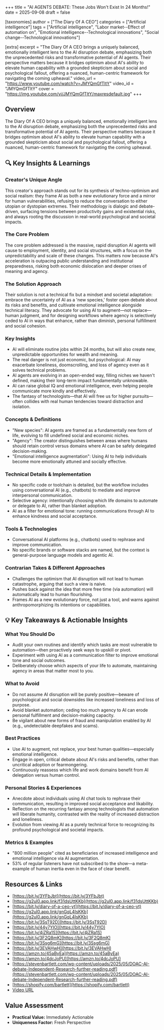 +++
title = "AI AGENTS DEBATE: These Jobs Won't Exist In 24 Months!"
date = 2025-09-08
draft = false

[taxonomies]
author = ["The Diary Of A CEO"]
categories = ["Artificial intelligence"]
tags = ["Artificial intelligence", "Labor market--Effect of automation on", "Emotional intelligence--Technological innovations", "Social change--Technological innovations"]

[extra]
excerpt = "The Diary Of A CEO brings a uniquely balanced, emotionally intelligent lens to the AI disruption debate, emphasizing both the unprecedented risks and transformative potential of AI agents. Their perspective matters because it bridges optimism about AI's ability to elevate human capability with a grounded skepticism about social and psychological fallout, offering a nuanced, human-centric framework for navigating the coming upheaval."
video_url = "https://www.youtube.com/watch?v=JMYQmGfTltY"
video_id = "JMYQmGfTltY"
cover = "https://img.youtube.com/vi/JMYQmGfTltY/maxresdefault.jpg"
+++

## Overview

The Diary Of A CEO brings a uniquely balanced, emotionally intelligent lens to the AI disruption debate, emphasizing both the unprecedented risks and transformative potential of AI agents. Their perspective matters because it bridges optimism about AI's ability to elevate human capability with a grounded skepticism about social and psychological fallout, offering a nuanced, human-centric framework for navigating the coming upheaval.

## 🔍 Key Insights & Learnings

### Creator's Unique Angle
This creator's approach stands out for its synthesis of techno-optimism and social realism: they frame AI as both a new evolutionary force and a mirror for human vulnerabilities, refusing to reduce the conversation to either utopian or dystopian extremes. Their methodology is dialogic and debate-driven, surfacing tensions between productivity gains and existential risks, and always rooting the discussion in real-world psychological and societal impacts.

### The Core Problem
The core problem addressed is the massive, rapid disruption AI agents will cause to employment, identity, and social structures, with a focus on the unpredictability and scale of these changes. This matters now because AI's acceleration is outpacing public understanding and institutional preparedness, risking both economic dislocation and deeper crises of meaning and agency.

### The Solution Approach
Their solution is not a technical fix but a mindset and societal adaptation: embrace the uncertainty of AI as a 'new species,' foster open debate about its risks and benefits, and cultivate emotional intelligence alongside technical literacy. They advocate for using AI to augment—not replace—human judgment, and for designing workflows where agency is selectively ceded to AI in ways that enhance, rather than diminish, personal fulfillment and social cohesion.

### Key Insights
- AI will eliminate routine jobs within 24 months, but will also create new, unpredictable opportunities for wealth and meaning.
- The real danger is not just economic, but psychological: AI may exacerbate loneliness, doomscrolling, and loss of agency even as it solves technical problems.
- AI agents are evolving in an open-ended way, filling niches we haven't defined, making their long-term impact fundamentally unknowable.
- AI can raise global IQ and emotional intelligence, even helping people communicate more kindly and effectively.
- The fantasy of technologists—that AI will free us for higher pursuits—often collides with real human tendencies toward distraction and isolation.

### Concepts & Definitions
- "New species": AI agents are framed as a fundamentally new form of life, evolving to fill undefined social and economic niches.
- "Agency": The creator distinguishes between areas where humans should retain control versus domains where AI can be safely delegated decision-making.
- "Emotional intelligence augmentation": Using AI to help individuals become more emotionally attuned and socially effective.

### Technical Details & Implementation
- No specific code or toolchain is detailed, but the workflow includes using conversational AI (e.g., chatbots) to mediate and improve interpersonal communication.
- Selective agency: intentionally choosing which life domains to automate or delegate to AI, rather than blanket adoption.
- AI as a filter for emotional tone: running communications through AI to enhance kindness and social acceptance.

### Tools & Technologies
- Conversational AI platforms (e.g., chatbots) used to rephrase and improve communication.
- No specific brands or software stacks are named, but the context is general-purpose language models and agentic AI.

### Contrarian Takes & Different Approaches
- Challenges the optimism that AI disruption will not lead to human catastrophe, arguing that such a view is naive.
- Pushes back against the idea that more free time (via automation) will automatically lead to human flourishing.
- Frames AI as a new evolutionary force, not just a tool, and warns against anthropomorphizing its intentions or capabilities.

## 💡 Key Takeaways & Actionable Insights

### What You Should Do
- Audit your own routines and identify which tasks are most vulnerable to automation—then proactively seek ways to upskill or pivot.
- Experiment with using AI as a communication filter to improve emotional tone and social outcomes.
- Deliberately choose which aspects of your life to automate, maintaining agency in areas that matter most to you.

### What to Avoid
- Do not assume AI disruption will be purely positive—beware of psychological and social downsides like increased loneliness and loss of purpose.
- Avoid blanket automation; ceding too much agency to AI can erode personal fulfillment and decision-making capacity.
- Be vigilant about new forms of fraud and manipulation enabled by AI (e.g., undetectable deepfakes and scams).

### Best Practices
- Use AI to augment, not replace, your best human qualities—especially emotional intelligence.
- Engage in open, critical debate about AI's risks and benefits, rather than uncritical adoption or fearmongering.
- Continuously reassess which life and work domains benefit from AI delegation versus human control.

### Personal Stories & Experiences
- Anecdote about individuals using AI chat tools to rephrase their communication, resulting in improved social acceptance and likability.
- Reflection on the recurring fantasy among technologists that automation will liberate humanity, contrasted with the reality of increased distraction and loneliness.
- Evolution from viewing AI as a purely technical force to recognizing its profound psychological and societal impacts.

### Metrics & Examples
- "800 million people" cited as beneficiaries of increased intelligence and emotional intelligence via AI augmentation.
- 53% of regular listeners have not subscribed to the show—a meta-example of human inertia even in the face of clear benefit.

## Resources & Links

- [https://bit.ly/3YFbJbt](https://bit.ly/3YFbJbt)
- [https://g2ul0.app.link/f31dsUttKKb](https://g2ul0.app.link/f31dsUttKKb)
- [https://bit.ly/diary-of-a-ceo-yt](https://bit.ly/diary-of-a-ceo-yt)
- [https://g2ul0.app.link/gnGqL4IsKKb](https://g2ul0.app.link/gnGqL4IsKKb)
- [https://bit.ly/3SsT92D](https://bit.ly/3SsT92D)
- [https://bit.ly/44y7YIO](https://bit.ly/44y7YIO)
- [https://bit.ly/4jZRa1S](https://bit.ly/4jZRa1S)
- [https://bit.ly/3F2Q8mK](https://bit.ly/3F2Q8mK)
- [https://bit.ly/3Ssg6mG](https://bit.ly/3Ssg6mG)
- [https://bit.ly/3EVAHwH](https://bit.ly/3EVAHwH)
- [https://amzn.to/45aByEa](https://amzn.to/45aByEa)
- [https://amzn.to/4dcJoPU](https://amzn.to/4dcJoPU)
- [https://stevenbartlett.com/wp-content/uploads/2025/05/DOAC-AI-debate-Independent-Research-further-reading.pdf](https://stevenbartlett.com/wp-content/uploads/2025/05/DOAC-AI-debate-Independent-Research-further-reading.pdf)
- [https://shopify.com/bartlett](https://shopify.com/bartlett)
- [Video URL](https://www.youtube.com/watch?v=JMYQmGfTltY)

## Value Assessment
- **Practical Value:** Immediately Actionable
- **Uniqueness Factor:** Fresh Perspective

